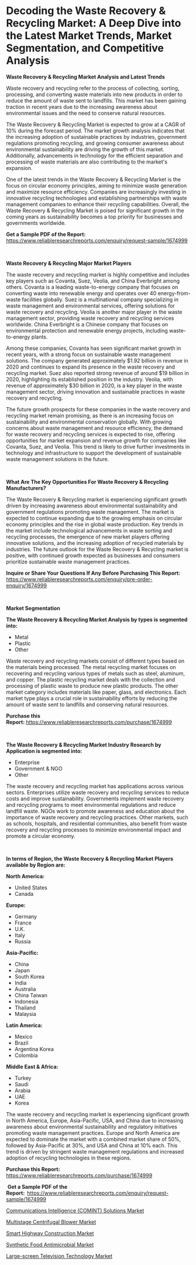 <p><h1>Decoding the Waste Recovery & Recycling Market: A Deep Dive into the Latest Market Trends, Market Segmentation, and Competitive Analysis</h1></p><p><strong>Waste Recovery & Recycling Market Analysis and Latest Trends</strong></p>
<p><p>Waste recovery and recycling refer to the process of collecting, sorting, processing, and converting waste materials into new products in order to reduce the amount of waste sent to landfills. This market has been gaining traction in recent years due to the increasing awareness about environmental issues and the need to conserve natural resources.</p><p>The Waste Recovery & Recycling Market is expected to grow at a CAGR of 10% during the forecast period. The market growth analysis indicates that the increasing adoption of sustainable practices by industries, government regulations promoting recycling, and growing consumer awareness about environmental sustainability are driving the growth of this market. Additionally, advancements in technology for the efficient separation and processing of waste materials are also contributing to the market's expansion.</p><p>One of the latest trends in the Waste Recovery & Recycling Market is the focus on circular economy principles, aiming to minimize waste generation and maximize resource efficiency. Companies are increasingly investing in innovative recycling technologies and establishing partnerships with waste management companies to enhance their recycling capabilities. Overall, the Waste Recovery & Recycling Market is poised for significant growth in the coming years as sustainability becomes a top priority for businesses and governments worldwide.</p></p>
<p><strong>Get a Sample PDF of the Report:&nbsp;</strong> <a href="https://www.reliableresearchreports.com/enquiry/request-sample/1674999">https://www.reliableresearchreports.com/enquiry/request-sample/1674999</a></p>
<p>&nbsp;</p>
<p><strong>Waste Recovery & Recycling Major Market Players</strong></p>
<p><p>The waste recovery and recycling market is highly competitive and includes key players such as Covanta, Suez, Veolia, and China Everbright among others. Covanta is a leading waste-to-energy company that focuses on converting waste into renewable energy and operates over 40 energy-from-waste facilities globally. Suez is a multinational company specializing in waste management and environmental services, offering solutions for waste recovery and recycling. Veolia is another major player in the waste management sector, providing waste recovery and recycling services worldwide. China Everbright is a Chinese company that focuses on environmental protection and renewable energy projects, including waste-to-energy plants.</p><p>Among these companies, Covanta has seen significant market growth in recent years, with a strong focus on sustainable waste management solutions. The company generated approximately $1.92 billion in revenue in 2020 and continues to expand its presence in the waste recovery and recycling market. Suez also reported strong revenue of around $19 billion in 2020, highlighting its established position in the industry. Veolia, with revenue of approximately $30 billion in 2020, is a key player in the waste management sector, driving innovation and sustainable practices in waste recovery and recycling.</p><p>The future growth prospects for these companies in the waste recovery and recycling market remain promising, as there is an increasing focus on sustainability and environmental conservation globally. With growing concerns about waste management and resource efficiency, the demand for waste recovery and recycling services is expected to rise, offering opportunities for market expansion and revenue growth for companies like Covanta, Suez, and Veolia. This trend is likely to drive further investments in technology and infrastructure to support the development of sustainable waste management solutions in the future.</p></p>
<p>&nbsp;</p>
<p><strong>What Are The Key Opportunities For Waste Recovery & Recycling Manufacturers?</strong></p>
<p><p>The Waste Recovery & Recycling market is experiencing significant growth driven by increasing awareness about environmental sustainability and government regulations promoting waste management. The market is expected to continue expanding due to the growing emphasis on circular economy principles and the rise in global waste production. Key trends in the market include technological advancements in waste sorting and recycling processes, the emergence of new market players offering innovative solutions, and the increasing adoption of recycled materials by industries. The future outlook for the Waste Recovery & Recycling market is positive, with continued growth expected as businesses and consumers prioritize sustainable waste management practices.</p></p>
<p><strong>Inquire or Share Your Questions If Any Before Purchasing This Report:</strong> <a href="https://www.reliableresearchreports.com/enquiry/pre-order-enquiry/1674999">https://www.reliableresearchreports.com/enquiry/pre-order-enquiry/1674999</a></p>
<p>&nbsp;</p>
<p><strong>Market Segmentation</strong></p>
<p><strong>The Waste Recovery & Recycling Market Analysis by types is segmented into:</strong></p>
<p><ul><li>Metal</li><li>Plastic</li><li>Other</li></ul></p>
<p><p>Waste recovery and recycling markets consist of different types based on the materials being processed. The metal recycling market focuses on recovering and recycling various types of metals such as steel, aluminum, and copper. The plastic recycling market deals with the collection and processing of plastic waste to produce new plastic products. The other market category includes materials like paper, glass, and electronics. Each market type plays a crucial role in sustainability efforts by reducing the amount of waste sent to landfills and conserving natural resources.</p></p>
<p><strong>Purchase this Report:&nbsp;</strong><a href="https://www.reliableresearchreports.com/purchase/1674999">https://www.reliableresearchreports.com/purchase/1674999</a></p>
<p>&nbsp;</p>
<p><strong>The Waste Recovery & Recycling Market Industry Research by Application is segmented into:</strong></p>
<p><ul><li>Enterprise</li><li>Government & NGO</li><li>Other</li></ul></p>
<p><p>The waste recovery and recycling market has applications across various sectors. Enterprises utilize waste recovery and recycling services to reduce costs and improve sustainability. Governments implement waste recovery and recycling programs to meet environmental regulations and reduce landfill waste. NGOs work to promote awareness and education about the importance of waste recovery and recycling practices. Other markets, such as schools, hospitals, and residential communities, also benefit from waste recovery and recycling processes to minimize environmental impact and promote a circular economy.</p></p>
<p>&nbsp;</p>
<p><strong>In terms of Region, the Waste Recovery & Recycling Market Players available by Region are:</strong></p>
<p>
    <p> <strong> North America: </strong>
        <ul>
            <li>United States</li>
            <li>Canada</li>
        </ul>
        </p> 
    <p> <strong> Europe: </strong>
        <ul>
            <li>Germany</li>
            <li>France</li>
            <li>U.K.</li>
            <li>Italy</li>
            <li>Russia</li>
        </ul>
        </p> 
    <p> <strong> Asia-Pacific: </strong>
        <ul>
            <li>China</li>
            <li>Japan</li>
            <li>South Korea</li>
            <li>India</li>
            <li>Australia</li>
            <li>China Taiwan</li>
            <li>Indonesia</li>
            <li>Thailand</li>
            <li>Malaysia</li>
        </ul>
        </p> 
    <p> <strong> Latin America: </strong>
        <ul>
            <li>Mexico</li>
            <li>Brazil</li>
            <li>Argentina Korea</li>
            <li>Colombia</li>
        </ul>
        </p> 
    <p> <strong> Middle East & Africa: </strong>
        <ul>
            <li>Turkey</li>
            <li>Saudi</li>
            <li>Arabia</li>
            <li>UAE</li>
            <li>Korea</li>
        </ul>
    </p>
    </p>
<p><p>The waste recovery and recycling market is experiencing significant growth in North America, Europe, Asia-Pacific, USA, and China due to increasing awareness about environmental sustainability and regulatory initiatives promoting waste management practices. Europe and North America are expected to dominate the market with a combined market share of 50%, followed by Asia-Pacific at 30%, and USA and China at 10% each. This trend is driven by stringent waste management regulations and increased adoption of recycling technologies in these regions.</p></p>
<p><strong>Purchase this Report: </strong><a href="https://www.reliableresearchreports.com/purchase/1674999">https://www.reliableresearchreports.com/purchase/1674999</a></p>
<p>&nbsp;<strong>Get a Sample PDF of the Report:&nbsp;&nbsp;</strong><a href="https://www.reliableresearchreports.com/enquiry/request-sample/1674999">https://www.reliableresearchreports.com/enquiry/request-sample/1674999</a></p>
<p><strong></strong></p>
<p><p><a href="https://medium.com/@juliepayne1928/communications-intelligence-comint-solutions-market-size-cagr-trends-2024-2030-c64658cc5320">Communications Intelligence (COMINT) Solutions Market</a></p><p><a href="https://issuu.com/reportprime-2/docs/multistage-centrifugal-blower-market-size-2030.ppt">Multistage Centrifugal Blower Market</a></p><p><a href="https://issuu.com/reportprime-2/docs/smart-highway-construction-market-size-2030.pptx">Smart Highway Construction Market</a></p><p><a href="https://github.com/yemakinde/Market-Research-Report-List-1/blob/main/synthetic-food-antimicrobial-market.md">Synthetic Food Antimicrobial Market</a></p><p><a href="https://medium.com/@juliepayne1928/large-screen-television-technology-market-analysis-its-cagr-market-segmentation-and-global-903bae54fbf7">Large-screen Television Technology Market</a></p></p>